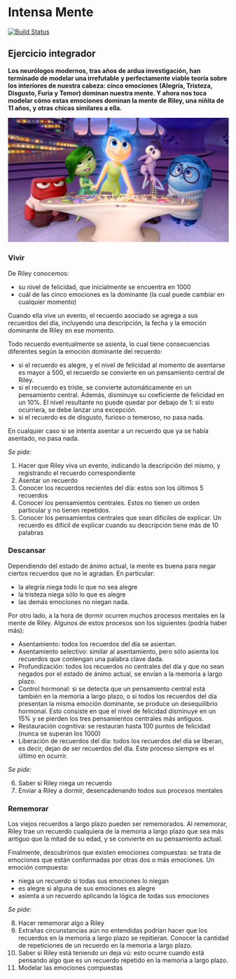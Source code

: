 # Intensa Mente
 
[![Build Status](https://travis-ci.org/wollok/ejercicioIntegradorIntensamente.svg?branch=master)](https://travis-ci.org/wollok/ejercicioIntegradorIntensamente)


## Ejercicio integrador

**Los neurólogos modernos, tras años de ardua investigación, han terminado de modelar una irrefutable y perfectamente viable teoría sobre los interiores de nuestra cabeza: cinco emociones (Alegría, Tristeza, Disgusto, Furia y Temor) dominan nuestra mente.
Y ahora nos toca modelar cómo estas emociones dominan la mente de Riley, una niñita de 11 años, y otras chicas similares a ella.**

![](intensamente.jpg)

### Vivir
De Riley conocemos:
- su nivel de felicidad, que inicialmente se encuentra en 1000
- cuál de las cinco emociones es la dominante (la cual puede cambiar en cualquier momento) 

Cuando ella vive un evento, el recuerdo asociado se agrega a sus recuerdos del día, incluyendo una descripción, la fecha y la emoción dominante de Riley en ese momento.

Todo recuerdo eventualmente se asienta, lo cual tiene consecuencias diferentes según la emoción dominante del recuerdo: 
- si el recuerdo es alegre, y el nivel de felicidad al momento de asentarse es mayor a 500, el recuerdo se convierte en un pensamiento central de Riley. 
- si el recuerdo es triste, se convierte automáticamente en un pensamiento central. Además, disminuye su coeficiente de felicidad en un 10%. El nivel resultante no puede quedar por debajo de 1: si esto ocurriera, se debe lanzar una excepción. 
- si el recuerdo es de disgusto, furioso o temeroso, no pasa nada.

En cualquier caso si se intenta asentar a un recuerdo que ya se había asentado, no pasa nada.

*Se pide:*

1. Hacer que Riley viva un evento, indicando la descripción del mismo, y registrando el recuerdo correspondiente
2. Asentar un recuerdo
3. Conocer los recuerdos recientes del día: estos son los últimos 5 recuerdos
4. Conocer los pensamientos centrales. Estos no tienen un orden particular y no tienen repetidos. 
5. Conocer los pensamientos centrales que sean difíciles de explicar. Un recuerdo es difícil de explicar cuando su descripción tiene más de 10 palabras


### Descansar

Dependiendo del estado de ánimo actual, la mente es buena para negar ciertos recuerdos que no le agradan. En particular: 

- la alegría niega todo lo que no sea alegre
- la tristeza niega sólo lo que es alegre
- las demás emociones no niegan nada. 

Por otro lado, a la hora de dormir ocurren muchos procesos mentales en la mente de Riley. Algunos de estos procesos son los siguientes (podría haber más):

- Asentamiento: todos los recuerdos del día se asientan.
- Asentamiento selectivo: similar al asentamiento, pero sólo asienta los recuerdos que contengan una palabra clave dada. 
- Profundización: todos los recuerdos no centrales del día y que no sean negados por el estado de ánimo actual, se envían a la memoria a largo plazo. 
- Control hormonal: si se detecta que un pensamiento central está también en la memoria a largo plazo, o si todos los recuerdos del día presentan la misma emoción dominante, se produce un desequilibrio hormonal. Esto consiste en que el nivel de felicidad disminuye en un 15% y se pierden los tres pensamientos centrales más antiguos. 
- Restauración cognitiva: se restauran hasta 100 puntos de felicidad (nunca se superan los 1000)
- Liberación de recuerdos del día: todos los recuerdos del día se liberan, es decir, dejan de ser recuerdos del día. Este proceso siempre es el último en ocurrir. 

*Se pide:*

6. Saber si Riley niega un recuerdo
7. Enviar a Riley a dormir, desencadenando todos sus procesos mentales

### Rememorar

Los viejos recuerdos a largo plazo pueden ser rememorados. Al rememorar, Riley trae un recuerdo cualquiera de la memoria a largo plazo que sea más antiguo que la mitad de su edad, y se convierte en su pensamiento actual. 

Finalmente, descubrimos que existen emociones compuestas: se trata de emociones que están conformadas por otras dos o más emociones. Un emoción compuesta:
- niega un recuerdo si todas sus emociones lo niegan
- es alegre si alguna de sus emociones es alegre
- asienta a un recuerdo aplicando la lógica de todas sus emociones

*Se pide:*

8. Hacer rememorar algo a Riley 
9. Extrañas circunstancias aún no entendidas podrían hacer que los recuerdos en la memoria a largo plazo se repitieran. Conocer la cantidad de repeticiones de un recuerdo en la memoria a largo plazo. 
10. Saber si Riley está teniendo un deja vú: esto ocurre cuando está pensando algo que es un recuerdo repetido en la memoria a largo plazo.
11. Modelar las emociones compuestas


